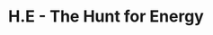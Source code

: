 --- 
title: "H.E - The Hunt for Energy"
publishdate: "2019-9-26T16:48:46+02:00"
src: "https://365manga.net/manga/h-e-the-hunt-for-energy"
image: "https://data.365manga.net/images/thumbnails/1691-h-e-the-hunt-for-energy.jpg"
description: "Since he was a child, Hiro was able to see peoples-like shape and hated this ability of his. Especially when he witnessed energy spread by the Japanese hearthquake of March 11/2011. He is now part of a team in charge of 'hunting' new energies to save Japan's and the World's future."
---